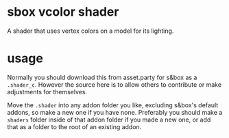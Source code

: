 # sbox vcolor shader
 A shader that uses vertex colors on a model for its lighting.

# usage
 Normally you should download this from asset.party for s&box as a `.shader_c`. However the source here is to allow others to contribute or make adjustments for themselves.
 
 Move the `.shader` into any addon folder you like, excluding s&box's default addons, so make a new one if you have none. Preferably you should make a `shaders` folder inside of that addon folder if you made a new one, or add that as a folder to the root of an existing addon.